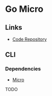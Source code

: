 # Go Micro

## Links

- [Code Repository](https://github.com/asim/go-micro)

## CLI

### Dependencies

- [Micro](/micro.md#cli)

<!--
https://github.com/lecex
-->

TODO
